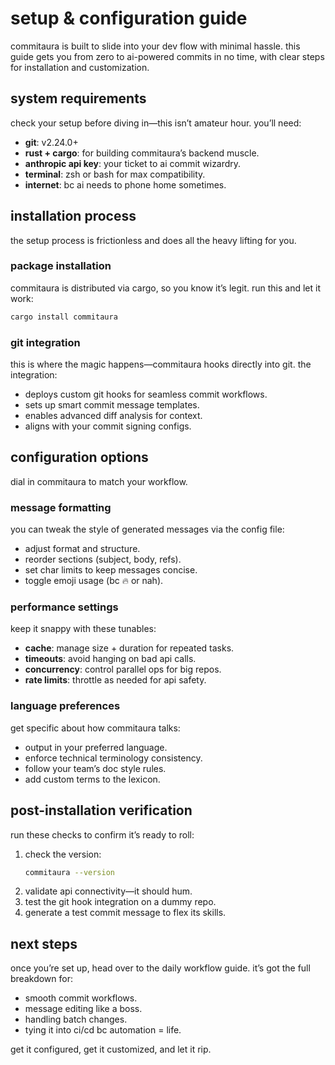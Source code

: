 # setup & configuration guide

commitaura is built to slide into your dev flow with minimal hassle. this guide gets you from zero to ai-powered commits in no time, with clear steps for installation and customization.

## system requirements

check your setup before diving in—this isn’t amateur hour. you’ll need:
- **git**: v2.24.0+
- **rust + cargo**: for building commitaura’s backend muscle.
- **anthropic api key**: your ticket to ai commit wizardry.
- **terminal**: zsh or bash for max compatibility.
- **internet**: bc ai needs to phone home sometimes.

## installation process

the setup process is frictionless and does all the heavy lifting for you.

### package installation

commitaura is distributed via cargo, so you know it’s legit.
run this and let it work:
```bash
cargo install commitaura
```

### git integration

this is where the magic happens—commitaura hooks directly into git. the integration:
- deploys custom git hooks for seamless commit workflows.
- sets up smart commit message templates.
- enables advanced diff analysis for context.
- aligns with your commit signing configs.

## configuration options

dial in commitaura to match your workflow.

### message formatting

you can tweak the style of generated messages via the config file:
- adjust format and structure.
- reorder sections (subject, body, refs).
- set char limits to keep messages concise.
- toggle emoji usage (bc 🔥 or nah).

### performance settings

keep it snappy with these tunables:
- **cache**: manage size + duration for repeated tasks.
- **timeouts**: avoid hanging on bad api calls.
- **concurrency**: control parallel ops for big repos.
- **rate limits**: throttle as needed for api safety.

### language preferences

get specific about how commitaura talks:
- output in your preferred language.
- enforce technical terminology consistency.
- follow your team’s doc style rules.
- add custom terms to the lexicon.

## post-installation verification

run these checks to confirm it’s ready to roll:
1. check the version:
   ```bash
   commitaura --version
   ```
2. validate api connectivity—it should hum.
3. test the git hook integration on a dummy repo.
4. generate a test commit message to flex its skills.

## next steps

once you’re set up, head over to the daily workflow guide. it’s got the full breakdown for:
- smooth commit workflows.
- message editing like a boss.
- handling batch changes.
- tying it into ci/cd bc automation = life.

get it configured, get it customized, and let it rip.
